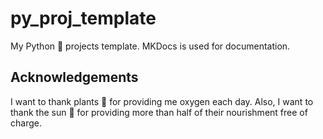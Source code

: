 # py_proj_template

My Python 🐍 projects template. MKDocs is used for documentation.

## Acknowledgements

I want to thank plants 🎋 for providing me oxygen each day.
Also, I want to thank the sun 🌄 for providing more than half of their nourishment free of charge.
